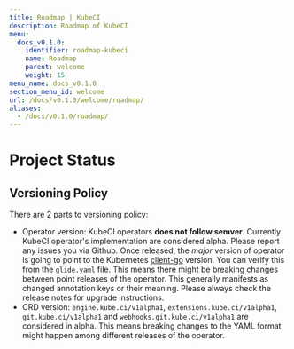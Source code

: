 ```yaml
---
title: Roadmap | KubeCI
description: Roadmap of KubeCI
menu:
  docs_v0.1.0:
    identifier: roadmap-kubeci
    name: Roadmap
    parent: welcome
    weight: 15
menu_name: docs_v0.1.0
section_menu_id: welcome
url: /docs/v0.1.0/welcome/roadmap/
aliases:
  - /docs/v0.1.0/roadmap/
---
```


# Project Status

## Versioning Policy

There are 2 parts to versioning policy:

 - Operator version: KubeCI operators __does not follow semver__. Currently KubeCI operator's implementation are considered alpha. Please report any issues you via Github. Once released, the _major_ version of operator is going to point to the Kubernetes [client-go](https://github.com/kubernetes/client-go#branches-and-tags) version. You can verify this from the `glide.yaml` file. This means there might be breaking changes between point releases of the operator. This generally manifests as changed annotation keys or their meaning. Please always check the release notes for upgrade instructions.
 - CRD version: `engine.kube.ci/v1alpha1`, `extensions.kube.ci/v1alpha1`, `git.kube.ci/v1alpha1` and `webhooks.git.kube.ci/v1alpha1` are considered in alpha. This means breaking changes to the YAML format might happen among different releases of the operator.
